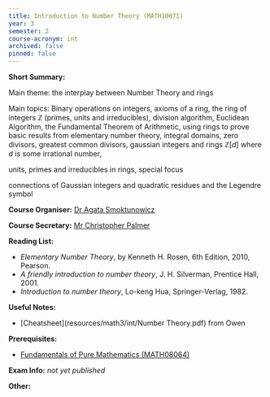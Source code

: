 ```yaml
---
title: Introduction to Number Theory (MATH10071)
year: 3
semester: 2 
course-acronym: int
archived: false
pinned: false
---
```

**Short Summary:** 

Main theme: the interplay between Number Theory and rings

Main topics: Binary operations on integers, axioms of a ring, the ring of integers $\mathbb{Z}$ (primes, units and irreducibles), division algorithm, Euclidean Algorithm, the Fundamental Theorem of Arithmetic, using rings to prove basic results from elementary number theory, integral domains, zero divisors, greatest common divisors, gaussian integers and rings $\mathbb{Z}[d]$ where $d$ is some irrational number, 



units, primes and irreducibles in rings, special focus 

connections of Gaussian integers and quadratic residues and the Legendre symbol



**Course Organiser:** [Dr Agata Smoktunowicz](<A.Smoktunowicz@ed.ac.uk>)

**Course Secretary:** [Mr Christopher Palmer](<chris.palmer@ed.ac.uk>) 

**Reading List:** 

- *Elementary Number Theory*, by Kenneth H. Rosen, 6th Edition, 2010, Pearson.
- *A friendly introduction to number theory*, J. H. Silverman, Prentice Hall, 2001.
- *Introduction to number theory*, Lo-keng Hua, Springer-Verlag, 1982.

**Useful Notes:**

- [Cheatsheet](resources/math3/int/Number Theory.pdf) from Owen 

**Prerequisites:** 

- [Fundamentals of Pure Mathematics (MATH08064)](/math2/#fpm) 


**Exam Info:** *not yet published*

**Other:**


